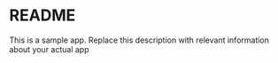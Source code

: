 # README

This is a sample app. Replace this description with relevant information about your actual app
